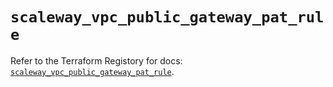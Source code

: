 # `scaleway_vpc_public_gateway_pat_rule`

Refer to the Terraform Registory for docs: [`scaleway_vpc_public_gateway_pat_rule`](https://registry.terraform.io/providers/scaleway/scaleway/2.22.0/docs/resources/vpc_public_gateway_pat_rule).
